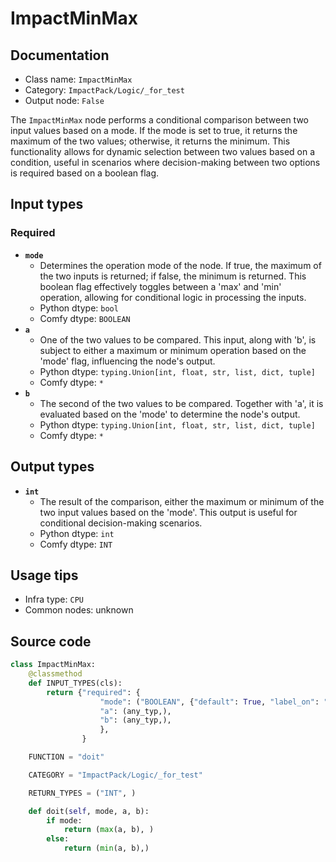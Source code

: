 # ImpactMinMax
## Documentation
- Class name: `ImpactMinMax`
- Category: `ImpactPack/Logic/_for_test`
- Output node: `False`

The `ImpactMinMax` node performs a conditional comparison between two input values based on a mode. If the mode is set to true, it returns the maximum of the two values; otherwise, it returns the minimum. This functionality allows for dynamic selection between two values based on a condition, useful in scenarios where decision-making between two options is required based on a boolean flag.
## Input types
### Required
- **`mode`**
    - Determines the operation mode of the node. If true, the maximum of the two inputs is returned; if false, the minimum is returned. This boolean flag effectively toggles between a 'max' and 'min' operation, allowing for conditional logic in processing the inputs.
    - Python dtype: `bool`
    - Comfy dtype: `BOOLEAN`
- **`a`**
    - One of the two values to be compared. This input, along with 'b', is subject to either a maximum or minimum operation based on the 'mode' flag, influencing the node's output.
    - Python dtype: `typing.Union[int, float, str, list, dict, tuple]`
    - Comfy dtype: `*`
- **`b`**
    - The second of the two values to be compared. Together with 'a', it is evaluated based on the 'mode' to determine the node's output.
    - Python dtype: `typing.Union[int, float, str, list, dict, tuple]`
    - Comfy dtype: `*`
## Output types
- **`int`**
    - The result of the comparison, either the maximum or minimum of the two input values based on the 'mode'. This output is useful for conditional decision-making scenarios.
    - Python dtype: `int`
    - Comfy dtype: `INT`
## Usage tips
- Infra type: `CPU`
- Common nodes: unknown


## Source code
```python
class ImpactMinMax:
    @classmethod
    def INPUT_TYPES(cls):
        return {"required": {
                    "mode": ("BOOLEAN", {"default": True, "label_on": "max", "label_off": "min"}),
                    "a": (any_typ,),
                    "b": (any_typ,),
                    },
                }

    FUNCTION = "doit"

    CATEGORY = "ImpactPack/Logic/_for_test"

    RETURN_TYPES = ("INT", )

    def doit(self, mode, a, b):
        if mode:
            return (max(a, b), )
        else:
            return (min(a, b),)

```
